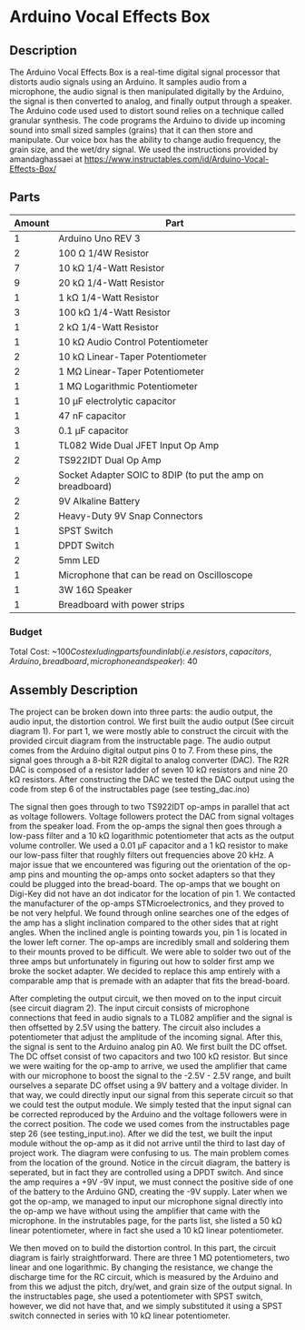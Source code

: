 # Arduino Vocal Effects Box

## Description 
The Arduino Vocal Effects Box is a real-time digital signal processor that distorts audio signals using an Arduino. It samples audio from a microphone, the audio signal is then manipulated digitally by the Arduino, the signal is then converted to analog, and finally output through a speaker. The Arduino code used used to distort sound relies on a technique called granular synthesis. The code programs the Arduino to divide up incoming sound into small sized samples (grains) that it can then store and manipulate.  Our voice box has the ability to change audio frequency, the grain size, and the wet/dry signal. We used the instructions provided by amandaghassaei at https://www.instructables.com/id/Arduino-Vocal-Effects-Box/

## Parts
Amount | Part
------------ | -------------
1 | Arduino Uno REV 3
2 | 100 Ω 1/4W Resistor
7 | 10 kΩ 1/4-Watt Resistor 
9 | 20 kΩ 1/4-Watt Resistor
1 | 1 kΩ 1/4-Watt Resistor 
3 | 100 kΩ 1/4-Watt Resistor
1 | 2 kΩ 1/4-Watt Resistor
1 | 10 kΩ Audio Control Potentiometer
2 | 10 kΩ Linear-Taper Potentiometer
2 | 1 MΩ Linear-Taper Potentiometer
1 | 1 MΩ Logarithmic Potentiometer
1 | 10 μF electrolytic capacitor
1 | 47 nF capacitor
3 | 0.1 μF capacitor
1 | TL082 Wide Dual JFET Input Op Amp
2 | TS922IDT Dual Op Amp
2 | Socket Adapter SOIC to 8DIP (to put the amp on breadboard)
2 | 9V Alkaline Battery
2 | Heavy-Duty 9V Snap Connectors
1 | SPST Switch
1 | DPDT Switch
2 | 5mm LED
1 | Microphone that can be read on Oscilloscope 
1 | 3W 16Ω Speaker
1 | Breadboard with power strips

### Budget
Total Cost: ~$100  
Cost exluding parts found in lab (i.e. resistors, capacitors, Arduino, breadboard, microphone and speaker): ~$40

## Assembly Description 
  The project can be broken down into three parts: the audio output, the audio input, the distortion control. We first built the audio output (See circuit diagram 1). For part 1, we were mostly able to construct the circuit with the provided circuit diagram from the instructable page. The audio output comes from the Arduino digital output pins 0 to 7. From these pins, the signal goes through a 8-bit R2R digital to analog converter (DAC). The R2R DAC is composed of a resistor ladder of seven 10 kΩ resistors and nine 20 kΩ resistors. After constructing the DAC we tested the DAC output using the code from step 6 of the instructables page (see testing_dac.ino)



The signal then goes through to two TS922IDT op-amps in parallel that act as voltage followers. Voltage followers protect the DAC from signal voltages from the speaker load. From the op-amps the signal then goes through a low-pass filter and a 10 kΩ logarithmic  potentiometer that acts as the output volume controller. We used a 0.01 μF capacitor and a 1 kΩ resistor to make our low-pass filter that roughly filters out frequencies above 20 kHz. 
	A major issue that we encountered was figuring out the orientation of the op-amp pins and mounting the op-amps onto socket adapters so that they could be plugged into the bread-board. The op-amps that we bought on Digi-Key did not have an dot indicator for the location of pin 1. We contacted the manufacturer of the op-amps STMicroelectronics, and they proved to be not very helpful. We found through online searches one of the edges of the amp has a slight inclination compared to the other sides that at right angles. When the inclined angle is pointing towards you, pin 1 is located in the lower left corner. The op-amps are incredibly small and soldering them to their mounts proved to be difficult. We were able to solder two out of the three amps but unfortunately in figuring out how to solder first amp we broke the socket adapter. We decided to replace this amp entirely with a comparable amp that is premade with an adapter that fits the bread-board. 
	
After completing the output circuit, we then moved on to the input circuit (see circuit diagram 2). The input circuit consists of microphone connections that feed in audio signals to a TL082 amplifier and the signal is then offsetted by 2.5V using the battery. The circuit also includes a potentiometer that adjust the amplitude of the incoming signal. After this, the signal is sent to the Arduino analog pin A0.
	We first built the DC offset. The DC offset consist of two capacitors and two 100 kΩ resistor. But since we were waiting for the op-amp to arrive, we used the amplifier that came with our microphone to boost the signal to the -2.5V - 2.5V range, and built ourselves a separate DC offset using a 9V battery and a voltage divider. In that way, we could directly input our signal from this seperate circuit so that we could test the output module. We simply tested that the input signal can be corrected reproduced by the Arduino and the voltage followers were in the correct position. The code we used comes from the instructables page step 26 (see testing_input.ino).
	After we did the test, we built the input module without the op-amp as it did not arrive until the third to last day of project work. The diagram were confusing to us. The main problem comes from the location of the ground. Notice in the circuit diagram, the battery is seperated, but in fact they are controlled using a DPDT switch. And since the amp requires a +9V -9V input, we must connect the positive side of one of the battery to the Arduino GND, creating the -9V supply. Later when we got the op-amp, we managed to input our microphone signal directly into the op-amp we have without using the amplifier that came with the microphone. In the instrutables page, for the parts list, she listed a 50 kΩ linear potentiometer, where in fact she used a 10 kΩ linear potentiometer.
	
We then moved on to build the distortion control. In this part, the circuit diagram is fairly straightforward. There are three 1 MΩ potentiometers, two linear and one logarithmic. By changing the resistance, we change the discharge time for the RC circuit, which is measured by the Arduino and from this we adjust the pitch, dry/wet, and grain size of the output signal. In the instructables page, she used a potentiometer with SPST switch, however, we did not have that, and we simply substituted it using a SPST switch connected in series with 10 kΩ linear potentiometer.

